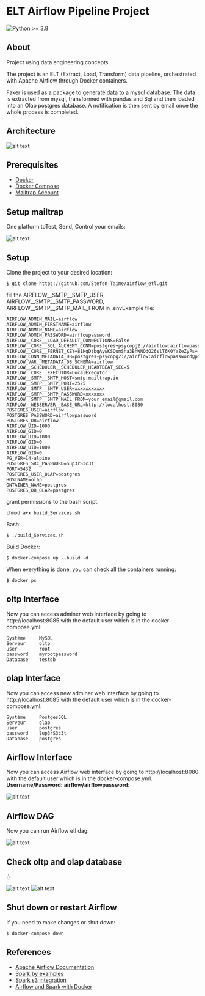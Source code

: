 # ELT Airflow Pipeline Project

[![Python >= 3.8](https://img.shields.io/badge/python-3.8-blue.svg)](https://www.python.org/downloads/release/python-380/)

## About

Project using data engineering concepts.

The project is an ELT (Extract, Load, Transform) data pipeline, orchestrated with Apache Airflow through Docker containers.

Faker is used as a package to generate data to a mysql database. The data is extracted from mysql, transformed with pandas and Sql and then loaded into an Olap postgres database. A notification is then sent by email once the whole process is completed.


## Architecture 

![alt text](/images/airflow.png)


## Prerequisites

- [Docker](https://docs.docker.com/get-docker/)
- [Docker Compose](https://docs.docker.com/compose/)
- [Mailtrap Account](https://mailtrap.io/)

## Setup mailtrap
One platform toTest, Send, Control your emails:

![alt text](/images/mailtrap.png)


## Setup

Clone the project to your desired location:

    $ git clone https://github.com/Stefen-Taime/airflow_etl.git

fill the AIRFLOW__SMTP__SMTP_USER, AIRFLOW__SMTP__SMTP_PASSWORD, AIRFLOW__SMTP__SMTP_MAIL_FROM in .envExample file:

    AIRFLOW_ADMIN_MAIL=airflow
    AIRFLOW_ADMIN_FIRSTNAME=airflow
    AIRFLOW_ADMIN_NAME=airflow
    AIRFLOW_ADMIN_PASSWORD=airflowpassword
    AIRFLOW__CORE__LOAD_DEFAULT_CONNECTIONS=False
    AIRFLOW__CORE__SQL_ALCHEMY_CONN=postgres+psycopg2://airflow:airflowpassword@postgres:5432/airflow
    AIRFLOW__CORE__FERNET_KEY=81HqDtbqAywKSOumSha3BhWNOdQ26slT6K0YaZeZyPs=
    AIRFLOW_CONN_METADATA_DB=postgres+psycopg2://airflow:airflowpassword@postgres:5432/airflow
    AIRFLOW_VAR__METADATA_DB_SCHEMA=airflow
    AIRFLOW__SCHEDULER__SCHEDULER_HEARTBEAT_SEC=5
    AIRFLOW__CORE__EXECUTOR=LocalExecutor
    AIRFLOW__SMTP__SMTP_HOST=smtp.mailtrap.io
    AIRFLOW__SMTP__SMTP_PORT=2525
    AIRFLOW__SMTP__SMTP_USER=xxxxxxxxxxx
    AIRFLOW__SMTP__SMTP_PASSWORD=xxxxxxx
    AIRFLOW__SMTP__SMTP_MAIL_FROM=your_email@gmail.com
    AIRFLOW__WEBSERVER__BASE_URL=http://localhost:8080
    POSTGRES_USER=airflow
    POSTGRES_PASSWORD=airflowpassword
    POSTGRES_DB=airflow
    AIRFLOW_UID=1000
    AIRFLOW_GID=0
    AIRFLOW_UID=1000
    AIRFLOW_GID=0
    AIRFLOW_UID=1000
    AIRFLOW_GID=0
    PG_VER=14-alpine
    POSTGRES_SRC_PASSWORD=Sup3rS3c3t
    PORT=5432
    POSTGRES_USER_OLAP=postgres
    HOSTNAME=olap
    ONTAINER_NAME=postgres
    POSTGRES_DB_OLAP=postgres

grant permissions to the bash script:

    chmod a+x build_Services.sh

Bash:

    $ ./build_Services.sh  

Build Docker:

    $ docker-compose up --build -d


When everything is done, you can check all the containers running:

    $ docker ps


## oltp Interface

Now you can access adminer web interface by going to http://localhost:8085 with the default user which is in the docker-compose.yml:
    
    Système     MySQL
    Serveur     oltp
    user        root
    password    myrootpassword     
    Database    testdb


## olap Interface

Now you can access new adminer web interface by going to http://localhost:8085 with the default user which is in the docker-compose.yml:

    Système     PostgesSQL
    Serveur     olap
    user        postgres
    password    Sup3rS3c3t     
    Database    postgres 

## Airflow Interface

Now you can access Airflow web interface  by going to http://localhost:8080 with the default user which is in the docker-compose.yml. **Username/Password: airflow/airflowpassword**:

![alt text](/images/airflow_login.png) 

## Airflow DAG

Now you can run Airflow etl dag:

![alt text](/images/dag.png)    


## Check oltp and olap database

:)

![alt text](/images/oltp.png) 
![alt text](/images/olap.png) 


## Shut down or restart Airflow

If you need to make changes or shut down:

    $ docker-compose down

## References 

- [Apache Airflow Documentation](https://airflow.apache.org/docs/apache-airflow/stable/start/docker.html)
- [Spark by examples](https://sparkbyexamples.com/pyspark-tutorial/)
- [Spark s3 integration](https://spark.apache.org/docs/latest/cloud-integration.html)
- [Airflow and Spark with Docker](https://medium.com/data-arena/building-a-spark-and-airflow-development-environment-with-docker-f0b9b625edd8)